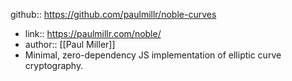 github:: https://github.com/paulmillr/noble-curves

- link:: https://paulmillr.com/noble/
- author:: [[Paul Miller]]
- Minimal, zero-dependency JS implementation of elliptic curve cryptography.